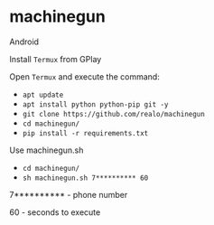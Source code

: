 # machinegun

Android

Install `Termux` from GPlay

Open `Termux` and execute the command:

  * `apt update`
  * `apt install python python-pip git -y`
  * `git clone https://github.com/realo/machinegun`
  * `cd machinegun/`
  * `pip install -r requirements.txt`

Use machinegun.sh

  * `cd machinegun/`
  * `sh machinegun.sh 7********** 60`
  
  7********** - phone number
  
  60 - seconds to execute
